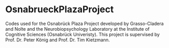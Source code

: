 # OsnabrueckPlazaProject
Codes used for the Osnabrück Plaza Project developed by Grasso-Cladera and Nolte and the Neurobiopsychology Laboratory at the Institute of Cognitive Sciences (Osnabrück Univeristy). This project is supervised by Prof. Dr. Peter König and Prof. Dr. Tim Kietzmann.
